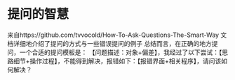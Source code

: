 # 提问的智慧
来自https://github.com/tvvocold/How-To-Ask-Questions-The-Smart-Way
文档详细地介绍了提问的方式与一些错误提问的例子
总结而言，在正确的地方提问，一个合适的提问模板是：
【问题描述：对象+偏差】，我经过了以下尝试：【思路细节+操作过程】，不能得到解决，报错如下：【报错界面+相关程序】，请问该如何解决？